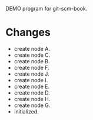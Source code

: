 DEMO program for git-scm-book.

Changes
=======

* create node A.
* create node C.
* create node B.
* create node F.
* create node J.
* create node I.
* create node E.
* create node D.
* create node H.
* create node G.
* initialized.

